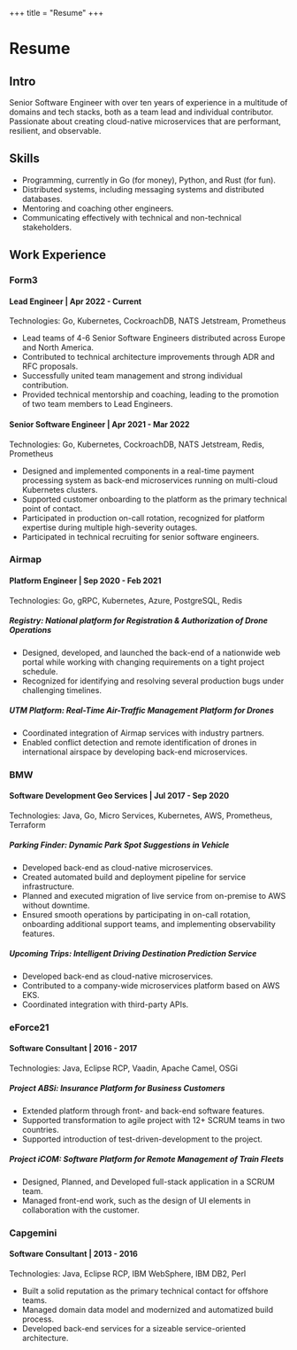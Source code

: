 +++ 
title = "Resume"
+++

# Resume
## Intro
Senior Software Engineer with over ten years of experience in a multitude of domains and tech stacks, both as a team lead and individual contributor. Passionate about creating cloud-native microservices that are performant, resilient, and observable.

## Skills
* Programming, currently in Go (for money), Python, and Rust (for fun).
* Distributed systems, including messaging systems and distributed databases.
* Mentoring and coaching other engineers.
* Communicating effectively with technical and non-technical stakeholders.

## Work Experience
### Form3
#### Lead Engineer | Apr 2022 - Current

Technologies: Go, Kubernetes, CockroachDB, NATS Jetstream, Prometheus

* Lead teams of 4-6 Senior Software Engineers distributed across Europe and North America.
* Contributed to technical architecture improvements through ADR and RFC proposals.
* Successfully united team management and strong individual contribution.
* Provided technical mentorship and coaching, leading to the promotion of two team members to Lead Engineers.

#### Senior Software Engineer | Apr 2021 - Mar 2022

Technologies: Go, Kubernetes, CockroachDB, NATS Jetstream, Redis, Prometheus

* Designed and implemented components in a real-time payment processing system as back-end microservices running on multi-cloud Kubernetes clusters.
* Supported customer onboarding to the platform as the primary technical point of contact.
* Participated in production on-call rotation, recognized for platform expertise during multiple high-severity outages.
* Participated in technical recruiting for senior software engineers.

### Airmap
#### Platform Engineer | Sep 2020 - Feb 2021

Technologies: Go, gRPC, Kubernetes, Azure, PostgreSQL, Redis

##### Registry: National platform for Registration & Authorization of Drone Operations

* Designed, developed, and launched the back-end of a nationwide web portal while working with changing requirements on a tight project schedule.
* Recognized for identifying and resolving several production bugs under challenging timelines.

##### UTM Platform: Real-Time Air-Traffic Management Platform for Drones

* Coordinated integration of Airmap services with industry partners.
* Enabled conflict detection and remote identification of drones in international airspace by developing back-end microservices.

### BMW
#### Software Development Geo Services | Jul 2017 - Sep 2020

Technologies: Java, Go, Micro Services, Kubernetes, AWS, Prometheus, Terraform

##### Parking Finder: Dynamic Park Spot Suggestions in Vehicle

* Developed back-end as cloud-native microservices.
* Created automated build and deployment pipeline for service infrastructure.
* Planned and executed migration of live service from on-premise to AWS without downtime.
* Ensured smooth operations by participating in on-call rotation, onboarding additional support teams, and implementing observability features.

##### Upcoming Trips: Intelligent Driving Destination Prediction Service

* Developed back-end as cloud-native microservices.
* Contributed to a company-wide microservices platform based on AWS EKS.
* Coordinated integration with third-party APIs.

### eForce21
#### Software Consultant | 2016 - 2017

Technologies: Java, Eclipse RCP, Vaadin, Apache Camel, OSGi

##### Project ABSi: Insurance Platform for Business Customers

* Extended platform through front- and back-end software features.
* Supported transformation to agile project with 12+ SCRUM teams in two countries.
* Supported introduction of test-driven-development to the project.

##### Project iCOM: Software Platform for Remote Management of Train Fleets

* Designed, Planned, and Developed full-stack application in a SCRUM team.
* Managed front-end work, such as the design of UI elements in collaboration with the customer.

### Capgemini
#### Software Consultant | 2013 - 2016

Technologies: Java, Eclipse RCP, IBM WebSphere, IBM DB2, Perl

* Built a solid reputation as the primary technical contact for offshore teams.
* Managed domain data model and modernized and automatized build process.
* Developed back-end services for a sizeable service-oriented architecture.
